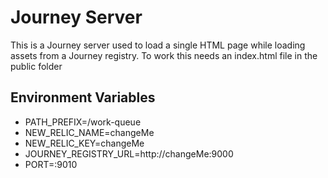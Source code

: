 # Journey Server

This is a Journey server used to load a single HTML page while loading assets from a Journey registry. To work this needs an index.html file in the public folder

## Environment Variables

- PATH_PREFIX=/work-queue
- NEW_RELIC_NAME=changeMe
- NEW_RELIC_KEY=changeMe
- JOURNEY_REGISTRY_URL=http://changeMe:9000
- PORT=:9010